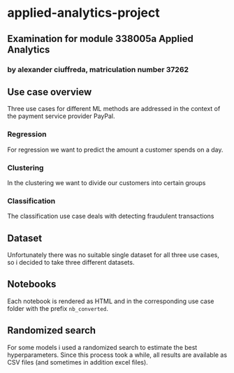 # applied-analytics-project
## Examination for module 338005a Applied Analytics
### by alexander ciuffreda, matriculation number 37262 
## Use case overview
Three use cases for different ML methods are addressed in the context of the payment service provider PayPal.
### Regression
For regression we want to predict the amount a customer spends on a day.
### Clustering
In the clustering we want to divide our customers into certain groups
### Classification
The classification use case deals with detecting fraudulent transactions

## Dataset
Unfortunately there was no suitable single dataset for all three use cases, so i decided to take three different datasets.


## Notebooks
Each notebook is rendered as HTML and in the corresponding use case folder with the prefix ``nb_converted``.
## Randomized search

For some models i used a randomized search to estimate the best hyperparameters. Since this process took a while, all results are available as CSV files (and sometimes in addition excel files).
